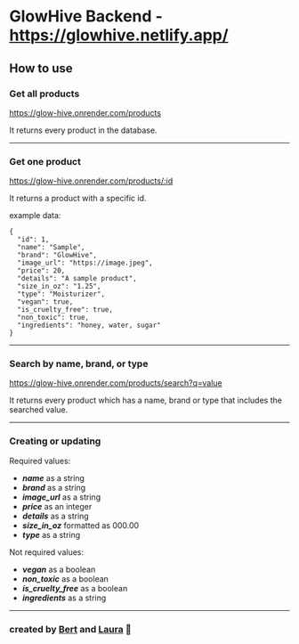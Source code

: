 # GlowHive Backend - https://glowhive.netlify.app/

## How to use

### Get all products

https://glow-hive.onrender.com/products

It returns every product in the database.

---

### Get one product

https://glow-hive.onrender.com/products/:id

It returns a product with a specific id.

example data:

    {
      "id": 1,
      "name": "Sample",
      "brand": "GlowHive",
      "image_url": "https://image.jpeg",
      "price": 20,
      "details": "A sample product",
      "size_in_oz": "1.25",
      "type": "Moisturizer",
      "vegan": true,
      "is_cruelty_free": true,
      "non_toxic": true,
      "ingredients": "honey, water, sugar"
    }

---

### Search by name, brand, or type

https://glow-hive.onrender.com/products/search?q=value 

It returns every product which has a name, brand or type that includes the searched value.

---

### Creating or updating
  
Required values:  
- ***name*** as a string
- ***brand*** as a string
- ***image_url*** as a string
- ***price*** as an integer
- ***details*** as a string
- ***size_in_oz*** formatted as 000.00
- ***type*** as a string

Not required values:
- ***vegan*** as a boolean
- ***non_toxic*** as a boolean
- ***is_cruelty_free*** as a boolean
- ***ingredients*** as a string

---

### created by [Bert](https://github.com/BertCasale) and [Laura](https://github.com/laura-williams-1) 🥳
